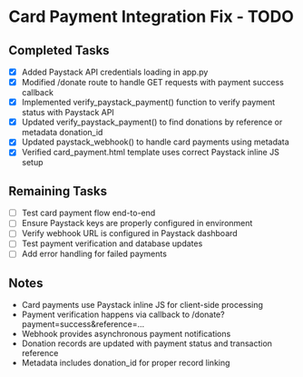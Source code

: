 # Card Payment Integration Fix - TODO

## Completed Tasks
- [x] Added Paystack API credentials loading in app.py
- [x] Modified /donate route to handle GET requests with payment success callback
- [x] Implemented verify_paystack_payment() function to verify payment status with Paystack API
- [x] Updated verify_paystack_payment() to find donations by reference or metadata donation_id
- [x] Updated paystack_webhook() to handle card payments using metadata
- [x] Verified card_payment.html template uses correct Paystack inline JS setup

## Remaining Tasks
- [ ] Test card payment flow end-to-end
- [ ] Ensure Paystack keys are properly configured in environment
- [ ] Verify webhook URL is configured in Paystack dashboard
- [ ] Test payment verification and database updates
- [ ] Add error handling for failed payments

## Notes
- Card payments use Paystack inline JS for client-side processing
- Payment verification happens via callback to /donate?payment=success&reference=...
- Webhook provides asynchronous payment notifications
- Donation records are updated with payment status and transaction reference
- Metadata includes donation_id for proper record linking
